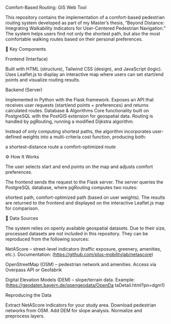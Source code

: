 Comfort-Based Routing: GIS Web Tool

This repository contains the implementation of a comfort-based pedestrian routing system developed as part of my Master’s thesis, “Beyond Distance: Integrating Walkability Indicators for User-Centered Pedestrian Navigation.” 
The system helps users find not only the shortest path, but also the most comfortable walking routes based on their personal preferences.

🔑 Key Components

Frontend (Interface)

Built with HTML (structure), Tailwind CSS (design), and JavaScript (logic).
Uses Leaflet.js to display an interactive map where users can set start/end points and visualize routing results.

Backend (Server)

Implemented in Python with the Flask framework.
Exposes an API that receives user requests (start/end points + preferences) and returns calculated routes.
Database & Algorithms
Core functionality built on PostgreSQL with the PostGIS extension for geospatial data.
Routing is handled by pgRouting, running a modified Dijkstra algorithm.

Instead of only computing shortest paths, the algorithm incorporates user-defined weights into a multi-criteria cost function, producing both:

a shortest-distance route
a comfort-optimized route

⚙️ How It Works

The user selects start and end points on the map and adjusts comfort preferences.

The frontend sends the request to the Flask server.
The server queries the PostgreSQL database, where pgRouting computes two routes:

shortest path,
comfort-optimized path (based on user weights).
The results are returned to the frontend and displayed on the interactive Leaflet.js map for comparison.

📂 Data Sources

The system relies on openly available geospatial datasets. Due to their size, processed datasets are not included in this repository. They can be reproduced from the following sources:

NetAScore – street-level indicators (traffic exposure, greenery, amenities, etc.).
Documentation: (https://github.com/plus-mobilitylab/netascore) 

OpenStreetMap (OSM) – pedestrian network and amenities.
Access via Overpass API or Geofabrik

Digital Elevation Models (DEM) – slope/terrain data.
Example: (https://geodaten.bayern.de/opengeodata/OpenDa taDetail.html?pn=dgm1)

Reproducing the Data

Extract NetAScore indicators for your study area.
Download pedestrian networks from OSM.
Add DEM for slope analysis.
Normalize and preprocess layers.
